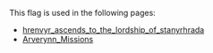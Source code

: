 This flag is used in the following pages:
 - [hrenvyr_ascends_to_the_lordship_of_stanyrhrada](../events/hrenvyr_ascends_to_the_lordship_of_stanyrhrada.md)
 - [Arverynn_Missions](../missions/Arverynn_Missions.md)
